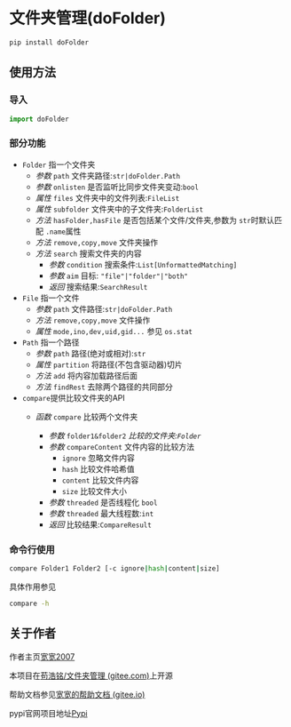 # 文件夹管理(doFolder)

```bash
pip install doFolder
```

## 使用方法

### 导入

```python
import doFolder
```

### 部分功能

+ `Folder` 指一个文件夹
  + _参数_ `path` 文件夹路径:`str|doFolder.Path`
  + _参数_ `onlisten` 是否监听比同步文件夹变动:`bool`
  + _属性_ `files` 文件夹中的文件列表:`FileList`
  + _属性_ `subfolder` 文件夹中的子文件夹:`FolderList`
  + _方法_ `hasFolder,hasFile` 是否包括某个文件/文件夹,参数为 `str`时默认匹配 `.name`属性
  + _方法_ `remove,copy,move` 文件夹操作
  + _方法_ `search` 搜索文件夹的内容
    + _参数_ `condition` 搜索条件:`List[UnformattedMatching]`
    + _参数_ `aim` 目标: `"file"|"folder"|"both"`
    + _返回_ 搜索结果:`SearchResult`
+ `File` 指一个文件
  + _参数_ `path` 文件路径:`str|doFolder.Path`
  + _方法_ `remove,copy,move` 文件操作
  + _属性_ `mode,ino,dev,uid,gid...` 参见 `os.stat`
+ `Path` 指一个路径
  + _参数_ `path` 路径(绝对或相对):`str`
  + _属性_ `partition` 将路径(不包含驱动器)切片
  + _方法_ `add` 将内容加载路径后面
  + _方法_ `findRest` 去除两个路径的共同部分
+ `compare`提供比较文件夹的API
  + _函数_ `compare` 比较两个文件夹

    + _参数_ `folder1&folder2` _比较的文件夹:`Folder`_
    + _参数_ `compareContent` 文件内容的比较方法
      + `ignore` 忽略文件内容
      + `hash` 比较文件哈希值
      + `content` 比较文件内容
      + `size` 比较文件大小
    + _参数_ `threaded` 是否线程化 `bool`
    + _参数_ `threaded` 最大线程数:`int`
    + *返回* 比较结果:`CompareResult`

### 命令行使用

```bash
compare Folder1 Folder2 [-c ignore|hash|content|size]
```

具体作用参见

```bash
compare -h
```

## 关于作者

作者主页[宽宽2007](https://kuankuan2007.gitee.io "作者主页")

本项目在[苟浩铭/文件夹管理 (gitee.com)](https://gitee.com/kuankuan2007/do-folder)上开源

帮助文档参见[宽宽的帮助文档 (gitee.io)](https://kuankuan2007.gitee.io/docs/do-folder/)

pypi官网项目地址[Pypi](https://pypi.org/project/doFolder/)
